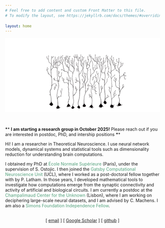 ```yaml
---
# Feel free to add content and custom Front Matter to this file.
# To modify the layout, see https://jekyllrb.com/docs/themes/#overriding-theme-defaults

layout: home
---
```


<p align="center">
<img src="artwork.gif" style="zoom:100%;" />
</p>


<br>

**\**** **I am starting a research group in October 2025!** Please reach out if you are interested in postdoc, PhD, and intership positions **\****

Hi! I am a researcher in Theoretical Neuroscience. I use neural network models, dynamical systems and statistical tools such as dimensionality reduction for understanding brain computations.

I obtained my PhD at <font style="color: rgb(83,161,124)">École Normale Supérieure</font> (Paris), under the supervision of S. Ostojic.
I then joined the <font style="color: rgb(83,161,124)">Gatsby Computational Neuroscience Unit</font> (UCL), where I worked as a post-doctoral fellow together with by P. Latham. In those years, I developed mathematical tools to investigate how computations emerge from the synaptic connectivity and activity of artificial and biological circuits.
I am currently a postdoc at the <font style="color: rgb(83,161,124)">Champalimaud Center for the Unknown</font> (Lisbon), where I am working on deciphering large-scale neural datasets, and I am advised by C. Machens. I am also a <font style="color: rgb(83,161,124)">Simons Foundation Independence Fellow</font>.
<br><br>

<p align="center">
[ <a href="mailto:fran.mastrogiuseppe@gmail.com">email</a> ]  [ <a href="http://scholar.google.fr/citations?user=S5pLgmUAAAAJ&hl=en">Google Scholar</a> ]  [ <a href="https://github.com/fmastrogiuseppe">github</a> ]
</p>

